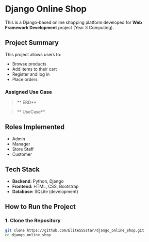 #  Django Online Shop

This is a Django-based online shopping platform developed for **Web Framework Development** project (Year 3 Computing).

##  Project Summary

This project allows users to:
- Browse products
- Add items to their cart
- Register and log in
- Place orders

### Assigned Use Case

> ** ERD**  
 
> ** UseCase**

##  Roles Implemented

- Admin
- Manager
- Store Staff
- Customer

##  Tech Stack

- **Backend:** Python, Django
- **Frontend:** HTML, CSS, Bootstrap
- **Database:** SQLite (development)

##  How to Run the Project

### 1. Clone the Repository
```bash
git clone https://github.com/EliteSSSstar/django_online_shop.git
cd django_online_shop
